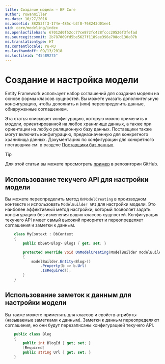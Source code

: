 ```yaml
---
title: Создание модели — EF Core
author: rowanmiller
ms.date: 10/27/2016
ms.assetid: 88253ff3-174e-485c-b3f8-768243d01ee1
uid: core/modeling/index
ms.openlocfilehash: 67012d0f52cc77ce872fc428fccc20526f3fefad
ms.sourcegitcommit: 2b787009fd5be5627f1189ee396e708cd130e07b
ms.translationtype: HT
ms.contentlocale: ru-RU
ms.lasthandoff: 09/13/2018
ms.locfileid: "45489275"
---
```

# <a name="creating-and-configuring-a-model"></a>Создание и настройка модели

Entity Framework использует набор соглашений для создания модели на основе формы классов сущностей. Вы можете указать дополнительную конфигурацию, чтобы дополнить и (или) переопределить данные, обнаруженные соглашением.

Эта статья описывает конфигурацию, которую можно применить к модели, ориентированной на любое хранилище данных, а также при ориентации на любую реляционную базу данных. Поставщики также могут включить конфигурацию, предназначенную для конкретного хранилища данных. Документацию по конфигурации для конкретного поставщика см. в разделе [Поставщики баз данных](../providers/index.md).

> [!TIP]  
> Для этой статьи вы можете просмотреть [пример](https://github.com/aspnet/EntityFramework.Docs/tree/master/samples) в репозитории GitHub.

## <a name="use-fluent-api-to-configure-a-model"></a>Использование текучего API для настройки модели

Вы можете переопределить метод `OnModelCreating` в производном контексте и использовать `ModelBuilder API` для настройки модели. Это наиболее эффективный метод настройки, который позволяет задать конфигурацию без изменения ваших классов сущностей. Конфигурация текучего API имеет самый высокий приоритет и переопределяет соглашения и заметки к данным.

<!-- [!code-csharp[Main](samples/core/Modeling/FluentAPI/Samples/Required.cs?range=5-15&highlight=5-10)] -->

``` csharp
    class MyContext : DbContext
    {
        public DbSet<Blog> Blogs { get; set; }

        protected override void OnModelCreating(ModelBuilder modelBuilder)
        {
            modelBuilder.Entity<Blog>()
                .Property(b => b.Url)
                .IsRequired();
        }
    }
```

## <a name="use-data-annotations-to-configure-a-model"></a>Использование заметок к данным для настройки модели

Вы также можете применять для классов и свойств атрибуты (называемые заметками к данным). Заметки к данным переопределяют соглашения, но они будут перезаписаны конфигурацией текучего API.

<!-- [!code-csharp[Main](samples/core/Modeling/DataAnnotations/Samples/Required.cs?range=11-16&highlight=4)] -->
``` csharp
    public class Blog
    {
        public int BlogId { get; set; }
        [Required]
        public string Url { get; set; }
    }
```
